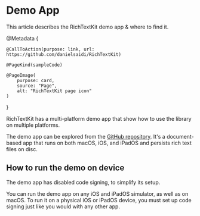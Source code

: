 # Demo App

This article describes the RichTextKit demo app & where to find it.

@Metadata {
    
    @CallToAction(purpose: link, url: https://github.com/danielsaidi/RichTextKit)
    
    @PageKind(sampleCode)
    
    @PageImage(
        purpose: card,
        source: "Page",
        alt: "RichTextKit page icon"
    )
}

RichTextKit has a multi-platform demo app that show how to use the library on multiple platforms.

The demo app can be explored from the [GitHub repository][GitHub]. It's a document-based app that runs on both macOS, iOS, and iPadOS and persists rich text files on disc.



## How to run the demo on device

The demo app has disabled code signing, to simplify its setup. 

You can run the demo app on any iOS and iPadOS simulator, as well as on macOS. To run it on a physical iOS or iPadOS device, you must set up code signing just like you would with any other app.



[GitHub]: https://github.com/danielsaidi/RichTextKit

